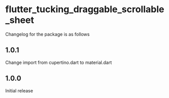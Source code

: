 # flutter_tucking_draggable_scrollable_sheet

Changelog for the package is as follows

## 1.0.1

Change import from cupertino.dart to material.dart

## 1.0.0

Initial release

